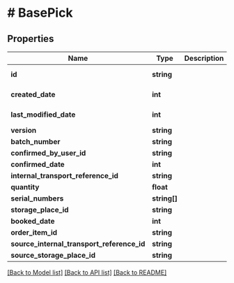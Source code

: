 # # BasePick

## Properties

Name | Type | Description | Notes
------------ | ------------- | ------------- | -------------
**id** | **string** |  | [optional] [readonly]
**created_date** | **int** |  | [optional] [readonly]
**last_modified_date** | **int** |  | [optional] [readonly]
**version** | **string** |  | [optional]
**batch_number** | **string** |  | [optional]
**confirmed_by_user_id** | **string** |  | [optional]
**confirmed_date** | **int** |  | [optional]
**internal_transport_reference_id** | **string** |  | [optional]
**quantity** | **float** |  | [optional]
**serial_numbers** | **string[]** |  | [optional]
**storage_place_id** | **string** |  | [optional]
**booked_date** | **int** |  | [optional]
**order_item_id** | **string** |  | [optional]
**source_internal_transport_reference_id** | **string** |  | [optional]
**source_storage_place_id** | **string** |  | [optional]

[[Back to Model list]](../../README.md#models) [[Back to API list]](../../README.md#endpoints) [[Back to README]](../../README.md)

